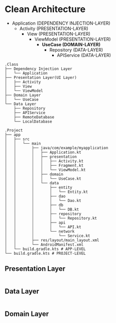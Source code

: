 # Clean Architecture
- Application (DEPENDENCY INJECTION-LAYER)
    - Activity (PRESENTATION-LAYER)
        - View (PRESENTATION-LAYER)
            - ViewModel (PRESENTATION-LAYER)
                - **UseCase (DOMAIN-LAYER)**
                    - Repository (DATA-LAYER)
                        - APIService (DATA-LAYER)

```
.Class
├── Dependency Injection Layer
│   └── Application
├── Presentation Layer(UI Layer)
│   ├── Activity
│   ├── View
│   └── ViewModel
├── Domain Layer
│   └── UseCase
└── Data Layer
    ├── Repository
    ├── APIService
    ├── RemoteDatabase
    └── LocalDatabase
```
```
.Project
├── app
│   ├── src
│   │   └── main
│   │       ├── java/com/example/myapplication
│   │       │   ├── Application.kt
│   │       │   ├── presentation
│   │       │   │   ├── Activity.kt
│   │       │   │   ├── Fragment.kt
│   │       │   │   └── ViewModel.kt
│   │       │   ├── domain
│   │       │   │   └── UseCase.kt
│   │       │   └── data
│   │       │       ├── entity
│   │       │       │   └── Entity.kt
│   │       │       ├── dao
│   │       │       │   └── Dao.kt
│   │       │       ├── db
│   │       │       │   └── DB.kt
│   │       │       ├── repository
│   │       │       │   └── Repository.kt
│   │       │       ├── api
│   │       │       │   └── API.kt
│   │       │       └── network
│   │       │           └── Service.kt
│   │       ├── res/layout/main_layout.xml
│   │       └── AndroidManifest.xml
│   └── build.gradle.kts # APP-LEVEL
└── build.gradle.kts # PROJECT-LEVEL
```



## Presentation Layer
```kotlin
```



## Data Layer
```kotlin
```



## Domain Layer
```kotlin
```




